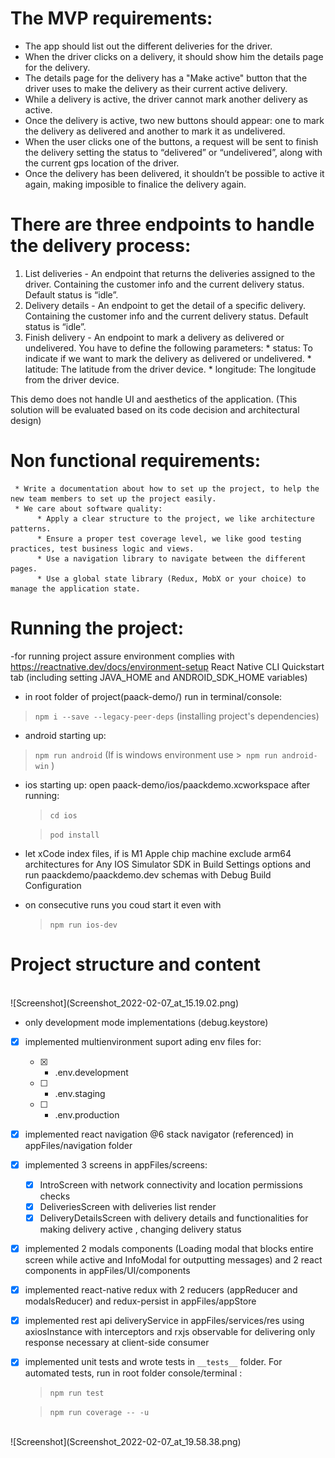 
# The MVP requirements:
   * The app should list out the different deliveries for the driver.
   * When the driver clicks on a delivery, it should show him the details page for the delivery.
   * The details page for the delivery has a "Make active" button that the driver uses to make the delivery as their current active delivery.
   * While a delivery is active, the driver cannot mark another delivery as active.
   * Once the delivery is active, two new buttons should appear: one to mark the delivery as delivered and another to mark it as undelivered.
   * When the user clicks one of the buttons, a request will be sent to finish the delivery setting the status to “delivered” or “undelivered”, along with the current gps location of the driver.
   * Once the delivery has been delivered, it shouldn’t be possible to active it again, making imposible to finalice the delivery again.

# There are three endpoints to handle the delivery process:
   1. List deliveries - An endpoint that returns the deliveries assigned to the driver. Containing the customer info and the current delivery status. Default status is “idle”.
   2. Delivery details - An endpoint to get the detail of a specific delivery. Containing the customer info and the current delivery status. Default status is “idle”.
   3. Finish delivery - An endpoint to mark a delivery as delivered or undelivered. You have to define the following parameters:
                    * status: To indicate if we want to mark the delivery as delivered or undelivered.
                    * latitude: The latitude from the driver device.
                    * longitude: The longitude from the driver device.

This demo does not handle UI and aesthetics of the application. (This solution will be evaluated based on its code decision and architectural design)

# Non functional requirements:
     * Write a documentation about how to set up the project, to help the new team members to set up the project easily.
     * We care about software quality:
          * Apply a clear structure to the project, we like architecture patterns.
          * Ensure a proper test coverage level, we like good testing practices, test business logic and views.
          * Use a navigation library to navigate between the different pages.
          * Use a global state library (Redux, MobX or your choice) to manage the application state.


# Running the project:
 -for running project assure environment complies with https://reactnative.dev/docs/environment-setup React Native CLI Quickstart tab (including setting JAVA_HOME and ANDROID_SDK_HOME variables)
- in root folder of project(paack-demo/) run in terminal/console:
 >  ``` npm i --save --legacy-peer-deps ``` (installing project's dependencies)
- android starting up:
 >  ``` npm run android ```  (If is windows environment use >``` npm run android-win``` )
- ios starting up:  open paack-demo/ios/paackdemo.xcworkspace after running:
     >  ```cd ios ```

     >  ``` pod install ```
 
 - let xCode index files, if is M1 Apple chip machine
  exclude arm64 architectures for Any IOS Simulator SDK in Build Settings options and 
  run paackdemo/paackdemo.dev schemas with Debug Build Configuration
 - on consecutive runs you coud start it even with 
     >  ``` npm run ios-dev ```

# Project structure and content
<br>
![Screenshot](Screenshot_2022-02-07_at_15.19.02.png)

- only development mode implementations (debug.keystore)
- [x] implemented multienvironment suport ading env files for: 
    - [x] * .env.development
    - [ ] * .env.staging
    - [ ] * .env.production
- [x] implemented react navigation @6 stack navigator (referenced) in appFiles/navigation folder
- [x] implemented 3 screens in  appFiles/screens:
    - [x] IntroScreen with network connectivity and location permissions checks
    - [x] DeliveriesScreen with deliveries list render
    - [x] DeliveryDetailsScreen with delivery details and functionalities for making delivery active , changing delivery status
- [x] implemented 2 modals components (Loading modal that blocks entire screen while active and InfoModal for outputting messages) and 2 react components in appFiles/UI/components
- [x] implemented react-native redux with 2 reducers (appReducer and modalsReducer) and redux-persist in appFiles/appStore
- [x] implemented rest api deliveryService in appFiles/services/res using axiosInstance with interceptors and rxjs observable for delivering only response necessary at client-side consumer
- [x] implemented unit tests and wrote tests in  ```__tests__``` folder. 
    For automated tests, run in root folder console/terminal :
     >  ```npm run test```

     >  ```npm run coverage -- -u```
<br>
![Screenshot](Screenshot_2022-02-07_at_19.58.38.png)

